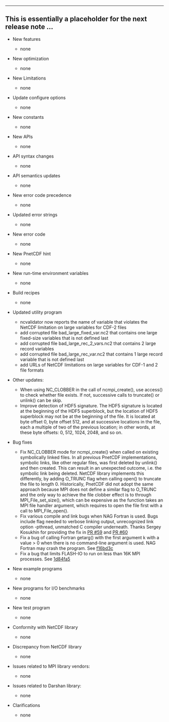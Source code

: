 ------------------------------------------------------------------------------
This is essentially a placeholder for the next release note ...
------------------------------------------------------------------------------

* New features
  + none

* New optimization
  + none

* New Limitations
  + none

* Update configure options
  + none

* New constants
  + none

* New APIs
  + none

* API syntax changes
  + none

* API semantics updates
  + none

* New error code precedence
  + none

* Updated error strings
  + none

* New error code
  + none

* New PnetCDF hint
  + none

* New run-time environment variables
  + none

* Build recipes
  + none

* Updated utility program
  + ncvalidator now reports the name of variable that violates the NetCDF
    limitation on large variables for CDF-2 files
  + add corrupted file bad_large_fixed_var.nc2 that contains one large
    fixed-size variables that is not defined last
  + add corrupted file bad_large_rec_2_vars.nc2 that contains 2 large record
    variables
  + add corrupted file bad_large_rec_var.nc2 that contains 1 large record
    variable that is not defined last
  + add URLs of NetCDF limitations on large variables for CDF-1 and 2 file
    formats

* Other updates:
  + When using NC_CLOBBER in the call of ncmpi_create(), use access() to check
    whether file exists. If not, successive calls to truncate() or unlink() can
    be skip.
  + Improve detection of HDF5 signature. The HDF5 signature is located at the
    beginning of the HDF5 superblock, but the location of HDF5 superblock may
    not be at the beginning of the file. It is located at byte offset 0, byte
    offset 512, and at successive locations in the file, each a multiple of two
    of the previous location; in other words, at these byte offsets: 0, 512,
    1024, 2048, and so on.

* Bug fixes
  + Fix NC_CLOBBER mode for ncmpi_create() when called on existing symbolically
    linked files. In all previous PnetCDF implementations, symbolic links, like
    other regular files, was first deleted by unlink() and then created. This
    can result in an unexpected outcome, i.e. the symbolic link being deleted.
    NetCDF library implements this differently, by adding O_TRUNC flag when
    calling open() to truncate the file to length 0. Historically, PnetCDF did
    not adopt the same approach because MPI does not define a similar flag to
    O_TRUNC and the only way to achieve the file clobber effect is to through
    MPI_File_set_size(), which can be expensive as the function takes an MPI
    file handler argument, which requires to open the file first with a call to
    MPI_File_open().
  + Fix various compile and link bugs when NAG Fortran is used. Bugs include
    flag needed to verbose linking output, unrecognized link option -pthread,
    unmatched C compiler underneath. Thanks Sergey Kosukhin for providing the
    fix in [PR #59](https://github.com/Parallel-NetCDF/PnetCDF/pull/59)
    and [PR #60](https://github.com/Parallel-NetCDF/PnetCDF/pull/60)
  + Fix a bug of calling Fortran getarg() with the first argument k with a
    value > 0 when there is no command-line argument is used. NAG Fortran may
    crash the program. See
    [f16bd3c](https://github.com/Parallel-NetCDF/PnetCDF/commit/f16bd3c1ba1b08eade2384f094c519f3f2dc114e)
  + Fix a bug that limits FLASH-IO to run on less than 16K MPI processes. See
    [1d84fa5](https://github.com/Parallel-NetCDF/PnetCDF/commit/1d84fa5d54ca9179da4a5b1a4ee3b92cc92287ed)

* New example programs
  + none

* New programs for I/O benchmarks
  + none

* New test program
  + none

* Conformity with NetCDF library
  + none

* Discrepancy from NetCDF library
  + none

* Issues related to MPI library vendors:
  + none

* Issues related to Darshan library:
  + none

* Clarifications
  + none

